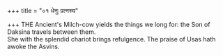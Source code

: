 +++
title = "०१ धेनुः प्रत्नस्य"

+++
THE Ancient's Milch-cow yields the things we long for: the Son of Daksina travels between them.  
     She with the splendid chariot brings refulgence. The praise of Usas hath awoke the Asvins.